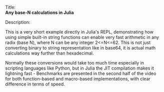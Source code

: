 Title:<br/>
<b>Any base-N calculations in Julia</b>

Description:<br/>
<p>This is a very short example directly in Julia's REPL, demonstrating how using simple built-in string functions can enable very fast arithmetic in any radix (base N), where N can be any integer 2<=N<=62. This is not just converting binary to string representation like in base64, it is actual math calculations way further than hexadecimal.</p> 
<p>Normally these conversions would take too much time especially in scripting languages like Python, but in Julia the JIT compilation makes it lightning fast - Benchmarks are presented in the second half of the video for both function-based and macro-based implementations, with clear difference in terms of speed.</p>
